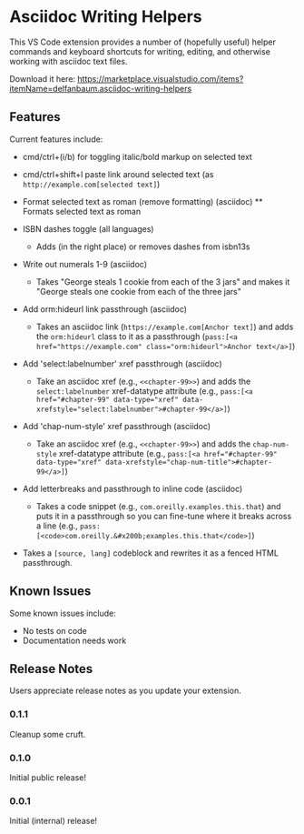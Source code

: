 # Asciidoc Writing Helpers

This VS Code extension provides a number of (hopefully useful) helper commands and keyboard shortcuts for writing, editing, and otherwise working with asciidoc text files.

Download it here: https://marketplace.visualstudio.com/items?itemName=delfanbaum.asciidoc-writing-helpers

## Features

Current features include:

* cmd/ctrl+(i/b) for toggling italic/bold markup on selected text

* cmd/ctrl+shift+l paste link around selected text (as `http://example.com[selected text]`)

* Format selected text as roman (remove formatting) (asciidoc)
** Formats selected text as roman

* ISBN dashes toggle (all languages)
    * Adds (in the right place) or removes dashes from isbn13s

* Write out numerals 1-9 (asciidoc)
    * Takes "George steals 1 cookie from each of the 3 jars" and makes it "George steals one cookie from each of the three jars"

* Add orm:hideurl link passthrough (asciidoc)
    * Takes an asciidoc link (`https://example.com[Anchor text]`) and adds the `orm:hideurl` class to it as a passthrough (`pass:[<a href="https://example.com" class="orm:hideurl">Anchor text</a>]`)

* Add 'select:labelnumber' xref passthrough (asciidoc)
    * Take an asciidoc xref (e.g., `<<chapter-99>>`) and adds the `select:labelnumber` xref-datatype attribute (e.g., `pass:[<a href="#chapter-99" data-type="xref" data-xrefstyle="select:labelnumber">#chapter-99</a>]`)

* Add 'chap-num-style' xref passthrough (asciidoc)
    * Take an asciidoc xref (e.g., `<<chapter-99>>`) and adds the `chap-num-style` xref-datatype attribute (e.g., `pass:[<a href="#chapter-99" data-type="xref" data-xrefstyle="chap-num-title">#chapter-99</a>]`)

* Add letterbreaks and passthrough to inline code (asciidoc)
    * Takes a code snippet (e.g., `com.oreilly.examples.this.that`) and puts it in a passthrough so you can fine-tune where it breaks across a line (e.g., `pass:[<code>com.oreilly.&#x200b;examples.this.that</code>]`)

* Takes a `[source, lang]` codeblock and rewrites it as a fenced HTML passthrough.


## Known Issues

Some known issues include:

- No tests on code
- Documentation needs work

## Release Notes

Users appreciate release notes as you update your extension.

### 0.1.1 

Cleanup some cruft.

### 0.1.0

Initial public release!

### 0.0.1

Initial (internal) release!

<!--
## Features

Describe specific features of your extension including screenshots of your extension in action. Image paths are relative to this README file.

For example if there is an image subfolder under your extension project workspace:

\!\[feature X\]\(images/feature-x.png\)

> Tip: Many popular extensions utilize animations. This is an excellent way to show off your extension! We recommend short, focused animations that are easy to follow.

## Requirements

If you have any requirements or dependencies, add a section describing those and how to install and configure them.

## Extension Settings

Include if your extension adds any VS Code settings through the `contributes.configuration` extension point.

For example:

This extension contributes the following settings:

* `myExtension.enable`: enable/disable this extension
* `myExtension.thing`: set to `blah` to do something

## Known Issues

Calling out known issues can help limit users opening duplicate issues against your extension.

## Release Notes

Users appreciate release notes as you update your extension.

### 1.0.0

Initial release of ...

### 1.0.1

Fixed issue #.

### 1.1.0

Added features X, Y, and Z.

-----------------------------------------------------------------------------------------------------------
## Following extension guidelines

Ensure that you've read through the extensions guidelines and follow the best practices for creating your extension.

* [Extension Guidelines](https://code.visualstudio.com/api/references/extension-guidelines)

## Working with Markdown

**Note:** You can author your README using Visual Studio Code.  Here are some useful editor keyboard shortcuts:

* Split the editor (`Cmd+\` on macOS or `Ctrl+\` on Windows and Linux)
* Toggle preview (`Shift+CMD+V` on macOS or `Shift+Ctrl+V` on Windows and Linux)
* Press `Ctrl+Space` (Windows, Linux) or `Cmd+Space` (macOS) to see a list of Markdown snippets

### For more information

* [Visual Studio Code's Markdown Support](http://code.visualstudio.com/docs/languages/markdown)
* [Markdown Syntax Reference](https://help.github.com/articles/markdown-basics/)

**Enjoy!**
-->
